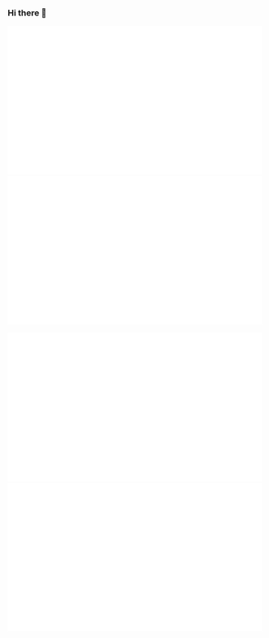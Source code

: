 ### Hi there 👋

![](https://raw.githubusercontent.com/lperezdude/github-stats/master/generated/overview.svg#gh-dark-mode-only)
![](https://raw.githubusercontent.com/lperezdude/github-stats/master/generated/overview.svg#gh-light-mode-only)

![](https://raw.githubusercontent.com/lperezdude/github-stats/master/generated/languages.svg#gh-dark-mode-only)
![](https://raw.githubusercontent.com/lperezdude/github-stats/master/generated/languages.svg#gh-light-mode-only)

<!--
<!--
**lperezdude/lperezdude** is a ✨ _special_ ✨ repository because its `README.md` (this file) appears on your GitHub profile.

Here are some ideas to get you started:

- 🔭 I’m currently working on ...
- 🌱 I’m currently learning ...
- 👯 I’m looking to collaborate on ...
- 🤔 I’m looking for help with ...
- 💬 Ask me about ...
- 📫 How to reach me: ...
- 😄 Pronouns: ...
- ⚡ Fun fact: ...
-->
